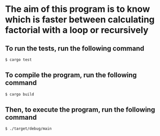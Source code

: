 # The aim of this program is to know which is faster between calculating factorial with a loop or recursively

## To run the tests, run the following command

```sh
$ cargo test
```

## To compile the program, run the following command

```sh
$ cargo build
```

## Then, to execute the program, run the following command

```sh
$ ./target/debug/main
```
